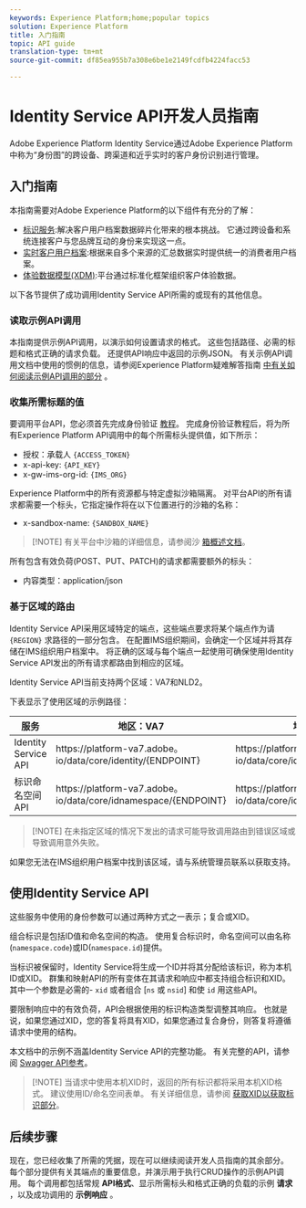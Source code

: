 ```yaml
---
keywords: Experience Platform;home;popular topics
solution: Experience Platform
title: 入门指南
topic: API guide
translation-type: tm+mt
source-git-commit: df85ea955b7a308e6be1e2149fcdfb4224facc53

---
```



# Identity Service API开发人员指南

Adobe Experience Platform Identity Service通过Adobe Experience Platform中称为“身份图”的跨设备、跨渠道和近乎实时的客户身份识别进行管理。

## 入门指南

本指南需要对Adobe Experience Platform的以下组件有充分的了解：

- [标识服务](../home.md):解决客户用户档案数据碎片化带来的根本挑战。 它通过跨设备和系统连接客户与您品牌互动的身份来实现这一点。
- [实时客户用户档案](../../profile/home.md):根据来自多个来源的汇总数据实时提供统一的消费者用户档案。
- [体验数据模型(XDM)](../../xdm/home.md):平台通过标准化框架组织客户体验数据。

以下各节提供了成功调用Identity Service API所需的或现有的其他信息。

### 读取示例API调用

本指南提供示例API调用，以演示如何设置请求的格式。 这些包括路径、必需的标题和格式正确的请求负载。 还提供API响应中返回的示例JSON。 有关示例API调用文档中使用的惯例的信息，请参阅Experience Platform疑难解答指南 [中有关如何阅读示例API调用的部分](../../landing/troubleshooting.md#how-do-i-format-an-api-request) 。

### 收集所需标题的值

要调用平台API，您必须首先完成身份验证 [教程](../../tutorials/authentication.md)。 完成身份验证教程后，将为所有Experience Platform API调用中的每个所需标头提供值，如下所示：

- 授权：承载人 `{ACCESS_TOKEN}`
- x-api-key: `{API_KEY}`
- x-gw-ims-org-id: `{IMS_ORG}`

Experience Platform中的所有资源都与特定虚拟沙箱隔离。 对平台API的所有请求都需要一个标头，它指定操作将在以下位置进行的沙箱的名称：

- x-sandbox-name: `{SANDBOX_NAME}`

>[!NOTE] 有关平台中沙箱的详细信息，请参阅沙 [箱概述文档](../../sandboxes/home.md)。

所有包含有效负荷(POST、PUT、PATCH)的请求都需要额外的标头：

- 内容类型：application/json

### 基于区域的路由

Identity Service API采用区域特定的端点，这些端点要求将某个端点作为请 `{REGION}` 求路径的一部分包含。 在配置IMS组织期间，会确定一个区域并将其存储在IMS组织用户档案中。 将正确的区域与每个端点一起使用可确保使用Identity Service API发出的所有请求都路由到相应的区域。

Identity Service API当前支持两个区域：VA7和NLD2。

下表显示了使用区域的示例路径：

| 服务 | 地区：VA7 | 地区：NLD2 |
| ------ | -------- |--------- |
| Identity Service API | https://</span>platform-va7.adobe。</span>io/data/core/identity/{ENDPOINT} | https://</span>platform-nld2.adobe。</span>io/data/core/identity/{ENDPOINT} |
| 标识命名空间API | https://</span>platform-va7.adobe。</span>io/data/core/idnamespace/{ENDPOINT} | https://</span>platform-nld2.adobe。</span>io/data/core/idnamespace{ENDPOINT} |

>[!NOTE] 在未指定区域的情况下发出的请求可能导致调用路由到错误区域或导致调用意外失败。

如果您无法在IMS组织用户档案中找到该区域，请与系统管理员联系以获取支持。

## 使用Identity Service API

这些服务中使用的身份参数可以通过两种方式之一表示；复合或XID。

组合标识是包括ID值和命名空间的构造。 使用复合标识时，命名空间可以由名称(`namespace.code`)或ID(`namespace.id`)提供。

当标识被保留时，Identity Service将生成一个ID并将其分配给该标识，称为本机ID或XID。 群集和映射API的所有变体在其请求和响应中都支持组合标识和XID。 其中一个参数是必需的- `xid` 或者组合 [`ns` 或 `nsid`] 和使 `id` 用这些API。

要限制响应中的有效负荷，API会根据使用的标识构造类型调整其响应。 也就是说，如果您通过XID，您的答复将具有XID，如果您通过复合身份，则答复将遵循请求中使用的结构。

本文档中的示例不涵盖Identity Service API的完整功能。 有关完整的API，请参阅 [Swagger API参考](https://www.adobe.io/apis/experienceplatform/home/api-reference.html#!acpdr/swagger-specs/id-service-api.yaml)。

>[!NOTE] 当请求中使用本机XID时，返回的所有标识都将采用本机XID格式。 建议使用ID/命名空间表单。 有关详细信息，请参阅 [获取XID以获取标识部分](./create-custom-namespace.md)。

## 后续步骤

现在，您已经收集了所需的凭据，现在可以继续阅读开发人员指南的其余部分。 每个部分提供有关其端点的重要信息，并演示用于执行CRUD操作的示例API调用。 每个调用都包括常规 **API格式**、显示所需标头和格式正确的负载的示例 **请求** ，以及成功调用的 **示例响应** 。
